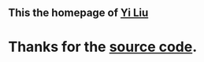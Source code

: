 ## This the homepage of [Yi Liu](https://liu-yii.github.io)

# Thanks for the [source code](https://jonbarron.info/).
